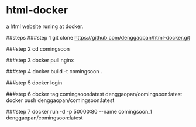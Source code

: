 # html-docker
a html website runing at docker.

##steps
###step 1
git clone https://github.com/denggaopan/html-docker.git

###step 2
cd comingsoon

###step 3
docker pull nginx

###step 4
docker build -t comingsoon .

###step 5
docker login

###step 6
docker tag comingsoon:latest denggaopan/comingsoon:latest
docker push denggaopan/comingsoon:latest

###step 7
docker run -d -p 50000:80 --name comingsoon_1 denggaopan/comingsoon:latest

